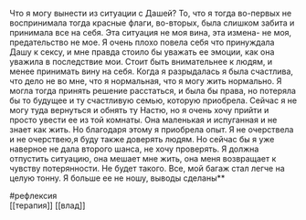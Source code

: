 Что я могу вынести из ситуации с Дашей? То, что я тогда во-первых не воспринимала тогда красные флаги, во-вторых, была слишком забита и принимала все на себя. Эта ситуация не моя вина, эта измена- не моя, предательство не мое. Я очень плохо повела себя что принуждала Дашу к сексу, и мне правда стоило бы уважать ее эмоции, как она уважила в последствие мои. Стоит быть внимательнее к людям, и менее принимать вину на себя. Когда я разрыдалась я была счастлива, что дело не во мне, что я нормальная, что я могу жить нормально. Я могла тогда принять решение расстаться, и была бы права, но потеряла бы то будущее и ту счастливую семью, которую приобрела. Сейчас я не могу туда вернуться и обнять ту Настю, но я очень хочу прийти и просто увести ее из той комнаты. Она маленькая и испуганная и не знает как жить. Но благодаря этому я приобрела опыт. Я не очерствела и не очерствею,я буду также доверять людям. Но сейчас бы я уже наверное не дала второго шанса, не хочу проверять. Я должна отпустить ситуацию, она мешает мне жить, она меня возвращает к чувству потерянности. Не будет такого. Все, мой багаж стал легче на целую тонну. Я больше ее не ношу, выводы сделаны**

#рефлексия  
[[терапия]]
[[влад]]